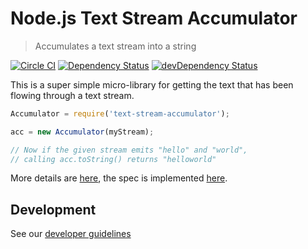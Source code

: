 # Node.js Text Stream Accumulator
> Accumulates a text stream into a string

[![Circle CI](https://circleci.com/gh/Originate/node-text-stream-accumulator.svg?style=shield)](https://circleci.com/gh/Originate/node-text-stream-accumulator)
[![Dependency Status](https://david-dm.org/originate/node-text-stream-accumulator.svg)](https://david-dm.org/originate/node-text-stream-accumulator)
[![devDependency Status](https://david-dm.org/originate/node-text-stream-accumulator/dev-status.svg)](https://david-dm.org/originate/node-text-stream-accumulator#info=devDependencies)


This is a super simple micro-library
for getting the text
that has been flowing through a text stream.


```javascript
Accumulator = require('text-stream-accumulator');

acc = new Accumulator(myStream);

// Now if the given stream emits "hello" and "world",
// calling acc.toString() returns "helloworld"
```

More details are [here](features/accumulate.feature),
the spec is implemented [here](features/steps/steps.ls).


## Development

See our [developer guidelines](CONTRIBUTING.md)
